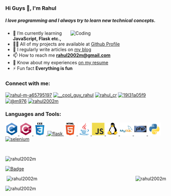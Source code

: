 ### Hi Guys 👋, I'm Rahul
<h5>I love programming and I always try to learn new technical concepts.</h5>

<img align="right" alt="Coding" width="300" src="https://cdn.dribbble.com/users/2514208/screenshots/9457622/web_developer.gif">

- 🌱 I’m currently learning **JavaScript, Flask etc.,**
- 👨‍💻 All of my projects are available at [Github Profile](https://github.com/rahul2002m)
- 📝 I regularly write articles on [my blog](https://techclone1.blogspot.com/)
- 📫 How to reach me **rahul2002m@gmail.com**
- 📄 Know about my experiences [on my resume](https://resume.io/r/lh9AJwHw5)
- ⚡ Fun fact **Everything is fun**

<h3 align="left">Connect with me:</h3>
<p align="left">
<a href="https://linkedin.com/in/rahul-m-a65795197" target="blank"><img align="center" src="https://raw.githubusercontent.com/rahuldkjain/github-profile-readme-generator/master/src/images/icons/Social/linked-in-alt.svg" alt="rahul-m-a65795197" height="30" width="40" /></a>
<a href="https://instagram.com/__cool_guy_rahul" target="blank"><img align="center" src="https://raw.githubusercontent.com/rahuldkjain/github-profile-readme-generator/master/src/images/icons/Social/instagram.svg" alt="__cool_guy_rahul" height="30" width="40" /></a>
<a href="https://www.codechef.com/users/rahul_cr" target="blank"><img align="center" src="https://cdn.jsdelivr.net/npm/simple-icons@3.1.0/icons/codechef.svg" alt="rahul_cr" height="30" width="40" /></a>
<a href="https://www.hackerrank.com/19l31a05f9" target="blank"><img align="center" src="https://raw.githubusercontent.com/rahuldkjain/github-profile-readme-generator/master/src/images/icons/Social/hackerrank.svg" alt="19l31a05f9" height="30" width="40" /></a>
<a href="https://www.hackerearth.com/@m976" target="blank"><img align="center" src="https://raw.githubusercontent.com/rahuldkjain/github-profile-readme-generator/master/src/images/icons/Social/hackerearth.svg" alt="@m976" height="30" width="40" /></a>
<a href="https://auth.geeksforgeeks.org/user/rahul2002m" target="blank"><img align="center" src="https://raw.githubusercontent.com/rahuldkjain/github-profile-readme-generator/master/src/images/icons/Social/geeks-for-geeks.svg" alt="rahul2002m" height="30" width="40" /></a>
</p>

<h3 align="left">Languages and Tools:</h3>
<p align="left"> <a href="https://www.cprogramming.com/" target="_blank"> <img src="https://raw.githubusercontent.com/devicons/devicon/master/icons/c/c-original.svg" alt="c" width="40" height="40"/> </a> <a href="https://www.w3schools.com/cpp/" target="_blank"> <img src="https://raw.githubusercontent.com/devicons/devicon/master/icons/cplusplus/cplusplus-original.svg" alt="cplusplus" width="40" height="40"/> </a> <a href="https://www.w3schools.com/css/" target="_blank"> <img src="https://raw.githubusercontent.com/devicons/devicon/master/icons/css3/css3-original-wordmark.svg" alt="css3" width="40" height="40"/> </a> <a href="https://flask.palletsprojects.com/" target="_blank"> <img src="https://www.vectorlogo.zone/logos/pocoo_flask/pocoo_flask-icon.svg" alt="flask" width="40" height="40"/> </a> <a href="https://www.w3.org/html/" target="_blank"> <img src="https://raw.githubusercontent.com/devicons/devicon/master/icons/html5/html5-original-wordmark.svg" alt="html5" width="40" height="40"/> </a> <a href="https://www.java.com" target="_blank"> <img src="https://raw.githubusercontent.com/devicons/devicon/master/icons/java/java-original.svg" alt="java" width="40" height="40"/> </a> <a href="https://developer.mozilla.org/en-US/docs/Web/JavaScript" target="_blank"> <img src="https://raw.githubusercontent.com/devicons/devicon/master/icons/javascript/javascript-original.svg" alt="javascript" width="40" height="40"/> </a> <a href="https://www.linux.org/" target="_blank"> <img src="https://raw.githubusercontent.com/devicons/devicon/master/icons/linux/linux-original.svg" alt="linux" width="40" height="40"/> </a> <a href="https://www.mysql.com/" target="_blank"> <img src="https://raw.githubusercontent.com/devicons/devicon/master/icons/mysql/mysql-original-wordmark.svg" alt="mysql" width="40" height="40"/> </a> <a href="https://www.php.net" target="_blank"> <img src="https://raw.githubusercontent.com/devicons/devicon/master/icons/php/php-original.svg" alt="php" width="40" height="40"/> </a> <a href="https://www.python.org" target="_blank"> <img src="https://raw.githubusercontent.com/devicons/devicon/master/icons/python/python-original.svg" alt="python" width="40" height="40"/> </a> <a href="https://www.selenium.dev" target="_blank"> <img src="https://raw.githubusercontent.com/detain/svg-logos/780f25886640cef088af994181646db2f6b1a3f8/svg/selenium-logo.svg" alt="selenium" width="40" height="40"/> </a> </p>

<br>


<p> <img src="https://komarev.com/ghpvc/?username=rahul2002m&label=Profile%20views&color=e89b17&style=flat" alt="rahul2002m" /> </p>

[![Badge](https://cp-logo.vercel.app/codechef/rahul_cr)](https://www.codechef.com/users/rahul_cr)

<p><img align="right" src="https://github-readme-stats.vercel.app/api/top-langs?username=rahul2002m&show_icons=true&locale=en&layout=compact_color=ffffff&icon_color=bb2acf&text_color=daf7dc&bg_color=141321" alt="rahul2002m" /></p>

<p>&nbsp;<img src="https://github-readme-stats.vercel.app/api?username=rahul2002m&show_icons=true&theme=dark&locale=en" alt="rahul2002m" /></p>


<p><img src="https://github-readme-streak-stats.herokuapp.com/?user=rahul2002m&theme=dark" alt="rahul2002m" /></p>
